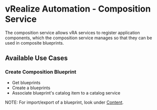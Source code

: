 # vRealize Automation - Composition Service

The composition service allows vRA services to register application components, which the composition service manages so that they can be used in composite blueprints.

## Available Use Cases

### Create Composition Blueprint

 * Get blueprints
 * Create a blueprints 
 * Associate blueprint's catalog item to a catalog service

NOTE: For import/export of a blueprint, look under [Content](../Content).